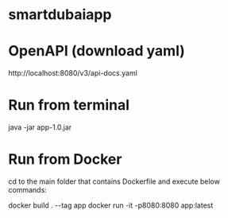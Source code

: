 # smartdubaiapp

OpenAPI (download yaml)
=======================
http://localhost:8080/v3/api-docs.yaml

Run from terminal
=================
java -jar app-1.0.jar

Run from Docker
===============
cd to the main folder that contains Dockerfile and execute below commands:

docker build . --tag app
docker run -it -p8080:8080 app:latest


